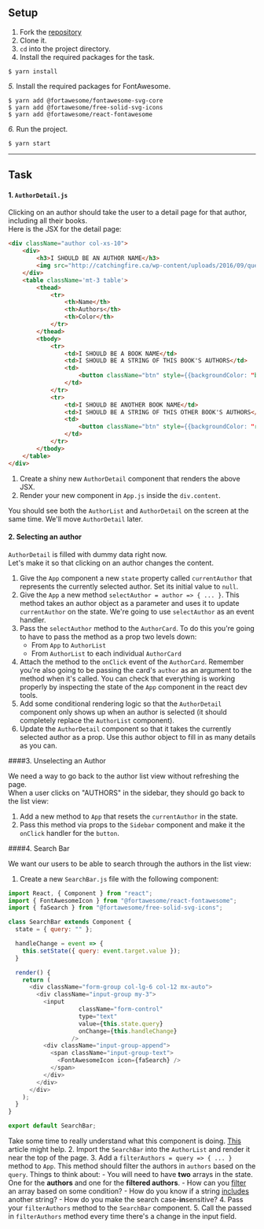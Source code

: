 ## Setup

1. Fork the [repository](https://github.com/JoinCODED/RJS4-TheIndex-Events-and-States)
2. Clone it.
3. `cd` into the project directory.
4. Install the required packages for the task.

```shell
$ yarn install
```

*5.* Install the required packages for FontAwesome.

```shell
$ yarn add @fortawesome/fontawesome-svg-core
$ yarn add @fortawesome/free-solid-svg-icons
$ yarn add @fortawesome/react-fontawesome
```

*6.* Run the project.

```shell
$ yarn start
```
---

## Task

#### 1. `AuthorDetail.js`

Clicking on an author should take the user to a detail page for that author, including all their books.  
Here is the JSX for the detail page:

```html
<div className="author col-xs-10">
    <div>
        <h3>I SHOULD BE AN AUTHOR NAME</h3>
        <img src="http://catchingfire.ca/wp-content/uploads/2016/09/question-mark-square-01.png" className="img-thumbnail" alt=""/>
    </div>
    <table className='mt-3 table'>
        <thead>
            <tr>
                <th>Name</th>
                <th>Authors</th>
                <th>Color</th>
            </tr>
        </thead>
        <tbody>
            <tr>
                <td>I SHOULD BE A BOOK NAME</td>
                <td>I SHOULD BE A STRING OF THIS BOOK'S AUTHORS</td>
                <td>
                    <button className="btn" style={{backgroundColor: "blue"}}/>
                </td>
            </tr>
            <tr>
                <td>I SHOULD BE ANOTHER BOOK NAME</td>
                <td>I SHOULD BE A STRING OF THIS OTHER BOOK'S AUTHORS</td>
                <td>
                    <button className="btn" style={{backgroundColor: "red"}}/>
                </td>
            </tr>
        </tbody>
    </table>
</div>
```

1. Create a shiny new `AuthorDetail` component that renders the above JSX.
2. Render your new component in `App.js` inside the `div.content`.

You should see both the `AuthorList` and `AuthorDetail` on the screen at the same time. We'll move `AuthorDetail` later.


#### 2. Selecting an author

`AuthorDetail` is filled with dummy data right now.  
Let's make it so that clicking on an author changes the content.  

1. Give the `App` component a new `state` property called `currentAuthor` that represents the currently selected author. Set its initial value to `null`.
2. Give the `App` a new method `selectAuthor = author => { ... }`. This method takes an author object as a parameter and uses it to update `currentAuthor` on the state. We're going to use `selectAuthor` as an event handler.
3. Pass the `selectAuthor` method to the `AuthorCard`. To do this you're going to have to pass the method as a prop two levels down:
    * From `App` to `AuthorList`
    * From `AuthorList` to each individual `AuthorCard`
5. Attach the method to the `onClick` event of the `AuthorCard`. Remember you're also going to be passing the card's `author` as an argument to the method when it's called. You can check that everything is working properly by inspecting the state of the `App` component in the react dev tools.
6. Add some conditional rendering logic so that the `AuthorDetail` component only shows up when an author is selected (it should completely replace the `AuthorList` component). 
7. Update the `AuthorDetail` component so that it takes the currently selected author as a prop. Use this author object to fill in as many details as you can.
 



####3. Unselecting an Author

We need a way to go back to the author list view without refreshing the page.  
When a user clicks on "AUTHORS" in the sidebar, they should go back to the list view:

1. Add a new method to `App` that resets the `currentAuthor` in the state.
2. Pass this method via props to the `Sidebar` component and make it the `onClick` handler for the `button`.



####4. Search Bar

We want our users to be able to search through the authors in the list view:

1. Create a new `SearchBar.js` file with the following component:

```javascript
import React, { Component } from "react";
import { FontAwesomeIcon } from "@fortawesome/react-fontawesome";
import { faSearch } from "@fortawesome/free-solid-svg-icons";

class SearchBar extends Component {
  state = { query: "" };

  handleChange = event => {
    this.setState({ query: event.target.value });
  }

  render() {
    return (
      <div className="form-group col-lg-6 col-12 mx-auto">
        <div className="input-group my-3">
          <input
                    className="form-control"
                    type="text"
                    value={this.state.query}
                    onChange={this.handleChange}
                  />
          <div className="input-group-append">
            <span className="input-group-text">
              <FontAwesomeIcon icon={faSearch} />
            </span>
          </div>
        </div>
      </div>
    );
  }
}

export default SearchBar;
```

Take some time to really understand what this component is doing. [This](https://reactjs.org/docs/forms.html#controlled-components) article might help.
2. Import the `SearchBar` into the `AuthorList` and render it near the top of the page.
3. Add a `filterAuthors = query => { ... }` method to `App`. This method should filter the authors in `authors` based on the `query`. Things to think about:
    - You will need to have **two** arrays in the state. One for the **authors** and one for the **filtered authors**.
    - How can you [filter](https://warehouse.joincoded.com/workshop/javascript-episode-iii/array-iteration-methods/filter/) an array based on some condition?
    - How do you know if a string [includes](https://developer.mozilla.org/en-US/docs/Web/JavaScript/Reference/Global_Objects/String/includes) another string?
    - How do you make the search case-**in**sensitive?
4. Pass your `filterAuthors` method to the `SearchBar` component.
5. Call the passed in `filterAuthors` method every time there's a change in the input field.
